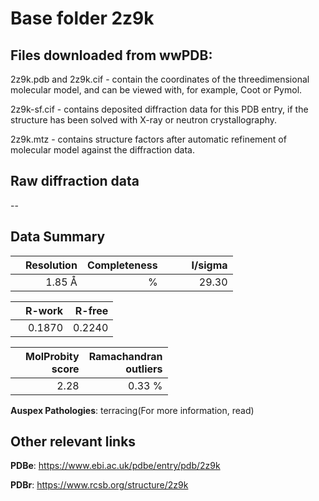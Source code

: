 # Base folder 2z9k

## Files downloaded from wwPDB:

2z9k.pdb and 2z9k.cif - contain the coordinates of the threedimensional molecular model, and can be viewed with, for example, Coot or Pymol.

2z9k-sf.cif - contains deposited diffraction data for this PDB entry, if the structure has been solved with X-ray or neutron crystallography.

2z9k.mtz - contains structure factors after automatic refinement of molecular model against the diffraction data.

## Raw diffraction data

--<br> 

## Data Summary
|   | Resolution | Completeness| I/sigma |
|---|-------------:|----------------:|--------------:|
|   |1.85 Å|      %|<img width=50/>29.30|

|   | **R-work**| **R-free**   
|---|-------------:|----------------:|           
||  0.1870|  0.2240|

|   |**MolProbity<br>score**| **Ramachandran<br>outliers** 
|---|-------------:|----------------:|
||  2.28|  0.33 %|

**Auspex Pathologies**: terracing(For more information, read)

 



## Other relevant links 
**PDBe**:  https://www.ebi.ac.uk/pdbe/entry/pdb/2z9k
 
**PDBr**: https://www.rcsb.org/structure/2z9k 


